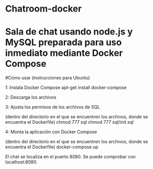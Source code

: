 # Chatroom-docker
# Sala de chat usando node.js y MySQL preparada para uso inmediato mediante Docker Compose

#Cómo usar (instrucciones para Ubuntu)

1: Instala Docker Compose
apt-get install docker-compose

2: Descarga los archivos

3: Ajusta los permisos de los archivos de SQL

(dentro del directorio en el que se encuentren los archivos, donde se encuentra el Dockerfile)
chmod 777 sql
chmod 777 sql/init.sql

4: Monta la aplicación con Docker Compose

(dentro del directorio en el que se encuentren los archivos, donde se encuentra el Dockerfile)
docker-compose up

El chat se localiza en el puerto 8080. Se puede comprobar con localhost:8080.
